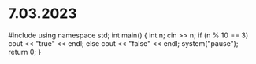 # 7.03.2023
#include <iostream>
using namespace std; 
int main()
{
    int n;
    cin >> n;
    if (n % 10 == 3)
cout << "true" << endl;
else cout << "false" << endl;
system("pause"); 
return 0; 
}
